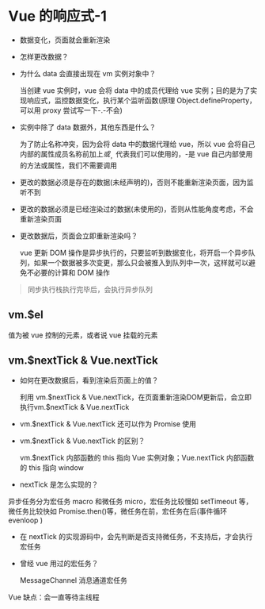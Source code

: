 # Vue 的响应式-1

- 数据变化，页面就会重新渲染

- 怎样更改数据？

- 为什么 data 会直接出现在 vm 实例对象中？

  当创建 vue 实例时，vue 会将 data 中的成员代理给 vue 实例；目的是为了实现响应式，监控数据变化，执行某个监听函数(原理 Object.defineProperty，可以用 proxy 尝试写一下-.-不会)

- 实例中除了 data 数据外，其他东西是什么？

  为了防止名称冲突，因为会将 data 中的数据代理给 vue，所以 vue 会将自己内部的属性成员名称前加上$或_，$代表我们可以使用的，-是 vue 自己内部使用的方法或属性，我们不需要调用

- 更改的数据必须是存在的数据(未经声明的)，否则不能重新渲染页面，因为监听不到

- 更改的数据必须是已经渲染过的数据(未使用的)，否则从性能角度考虑，不会重新渲染页面

- 更改数据后，页面会立即重新渲染吗？

  vue 更新 DOM 操作是异步执行的，只要监听到数据变化，将开启一个异步队列，如果一个数据被多次变更，那么只会被推入到队列中一次，这样就可以避免不必要的计算和 DOM 操作

> 同步执行栈执行完毕后，会执行异步队列

## vm.$el

值为被 vue 控制的元素，或者说 vue 挂载的元素

## vm.$nextTick & Vue.nextTick

- 如何在更改数据后，看到渲染后页面上的值？

  利用 vm.$nextTick & Vue.nextTick，在页面重新渲染DOM更新后，会立即执行vm.$nextTick & Vue.nextTick

- vm.$nextTick & Vue.nextTick 还可以作为 Promise 使用

- vm.$nextTick & Vue.nextTick 的区别？

  vm.$nextTick 内部函数的 this 指向 Vue 实例对象；Vue.nextTick 内部函数的 this 指向 window

- nextTick 是怎么实现的？

异步任务分为宏任务 macro 和微任务 micro，宏任务比较慢如 setTimeout 等，微任务比较快如 Promise.then()等，微任务在前，宏任务在后(事件循环 evenloop )

- 在 nextTick 的实现源码中，会先判断是否支持微任务，不支持后，才会执行宏任务

- 曾经 vue 用过的宏任务？

  MessageChannel 消息通道宏任务

Vue 缺点：会一直等待主线程
